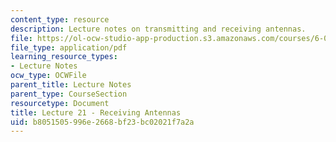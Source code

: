 ```yaml
---
content_type: resource
description: Lecture notes on transmitting and receiving antennas.
file: https://ol-ocw-studio-app-production.s3.amazonaws.com/courses/6-013-electromagnetics-and-applications-fall-2005/b8051505996e2668bf23bc02021f7a2a_lec21.pdf
file_type: application/pdf
learning_resource_types:
- Lecture Notes
ocw_type: OCWFile
parent_title: Lecture Notes
parent_type: CourseSection
resourcetype: Document
title: Lecture 21 - Receiving Antennas
uid: b8051505-996e-2668-bf23-bc02021f7a2a
---
```

